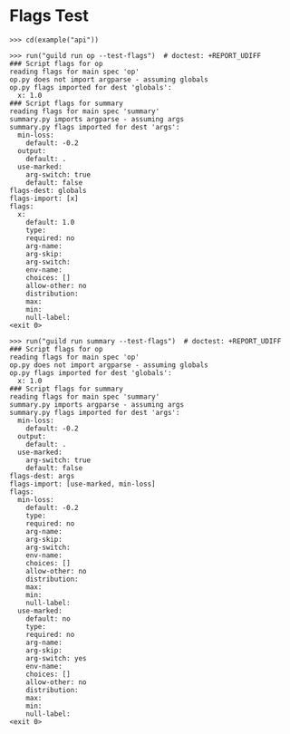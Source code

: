 # Flags Test

    >>> cd(example("api"))

    >>> run("guild run op --test-flags")  # doctest: +REPORT_UDIFF
    ### Script flags for op
    reading flags for main spec 'op'
    op.py does not import argparse - assuming globals
    op.py flags imported for dest 'globals':
      x: 1.0
    ### Script flags for summary
    reading flags for main spec 'summary'
    summary.py imports argparse - assuming args
    summary.py flags imported for dest 'args':
      min-loss:
        default: -0.2
      output:
        default: .
      use-marked:
        arg-switch: true
        default: false
    flags-dest: globals
    flags-import: [x]
    flags:
      x:
        default: 1.0
        type:
        required: no
        arg-name:
        arg-skip:
        arg-switch:
        env-name:
        choices: []
        allow-other: no
        distribution:
        max:
        min:
        null-label:
    <exit 0>

    >>> run("guild run summary --test-flags")  # doctest: +REPORT_UDIFF
    ### Script flags for op
    reading flags for main spec 'op'
    op.py does not import argparse - assuming globals
    op.py flags imported for dest 'globals':
      x: 1.0
    ### Script flags for summary
    reading flags for main spec 'summary'
    summary.py imports argparse - assuming args
    summary.py flags imported for dest 'args':
      min-loss:
        default: -0.2
      output:
        default: .
      use-marked:
        arg-switch: true
        default: false
    flags-dest: args
    flags-import: [use-marked, min-loss]
    flags:
      min-loss:
        default: -0.2
        type:
        required: no
        arg-name:
        arg-skip:
        arg-switch:
        env-name:
        choices: []
        allow-other: no
        distribution:
        max:
        min:
        null-label:
      use-marked:
        default: no
        type:
        required: no
        arg-name:
        arg-skip:
        arg-switch: yes
        env-name:
        choices: []
        allow-other: no
        distribution:
        max:
        min:
        null-label:
    <exit 0>
